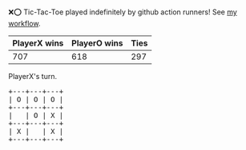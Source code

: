 :x::o: Tic-Tac-Toe played indefinitely by github action runners! See [my workflow](.github/workflows/play.yaml).

|PlayerX wins|PlayerO wins|Ties|
|-|-|-|
|707|618|297|

PlayerX's turn.

<pre>
+---+---+---+
| O | O | O |
+---+---+---+
|   | O | X |
+---+---+---+
| X |   | X |
+---+---+---+
</pre>